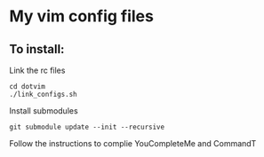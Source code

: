 # My vim config files

## To install:

Link the rc files

    cd dotvim
    ./link_configs.sh

Install submodules

    git submodule update --init --recursive

Follow the instructions to complie YouCompleteMe and CommandT
